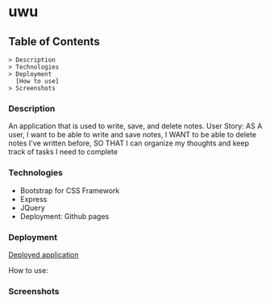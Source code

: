 # uwu

## Table of Contents
    > Description
    > Technologies
    > Deployment
      [How to use]
    > Screenshots

### Description
An application that is used to write, save, and delete notes.
User Story:
AS A user, I want to be able to write and save notes,
I WANT to be able to delete notes I've written before,
SO THAT I can organize my thoughts and keep track of tasks I need to complete

### Technologies
- Bootstrap for CSS Framework
- Express
- JQuery
- Deployment: Github pages

### Deployment

[Deployed application]()

How to use: 

### Screenshots
